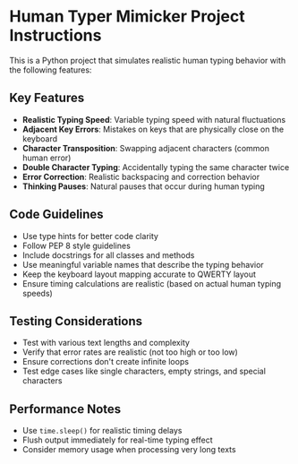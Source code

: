 <!-- Use this file to provide workspace-specific custom instructions to Copilot. For more details, visit https://code.visualstudio.com/docs/copilot/copilot-customization#_use-a-githubcopilotinstructionsmd-file -->

# Human Typer Mimicker Project Instructions

This is a Python project that simulates realistic human typing behavior with the following features:

## Key Features
- **Realistic Typing Speed**: Variable typing speed with natural fluctuations
- **Adjacent Key Errors**: Mistakes on keys that are physically close on the keyboard
- **Character Transposition**: Swapping adjacent characters (common human error)
- **Double Character Typing**: Accidentally typing the same character twice
- **Error Correction**: Realistic backspacing and correction behavior
- **Thinking Pauses**: Natural pauses that occur during human typing

## Code Guidelines
- Use type hints for better code clarity
- Follow PEP 8 style guidelines
- Include docstrings for all classes and methods
- Use meaningful variable names that describe the typing behavior
- Keep the keyboard layout mapping accurate to QWERTY layout
- Ensure timing calculations are realistic (based on actual human typing speeds)

## Testing Considerations
- Test with various text lengths and complexity
- Verify that error rates are realistic (not too high or too low)
- Ensure corrections don't create infinite loops
- Test edge cases like single characters, empty strings, and special characters

## Performance Notes
- Use `time.sleep()` for realistic timing delays
- Flush output immediately for real-time typing effect
- Consider memory usage when processing very long texts
